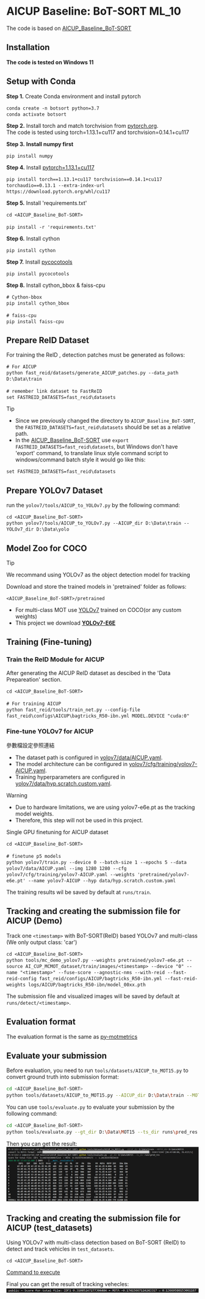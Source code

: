 # AICUP Baseline: BoT-SORT ML_10
The code is based on [AICUP_Baseline_BoT-SORT](https://github.com/ricky-696/AICUP_Baseline_BoT-SORT)

## Installation

**The code is tested on Windows 11**

## Setup with Conda
**Step 1.** Create Conda environment and install pytorch
```shell
conda create -n botsort python=3.7
conda activate botsort
```
**Step 2.** Install torch and match torchvision from [pytorch.org](https://pytorch.org/get-started/previous-versions/).<br>
The code is tested using torch=1.13.1+cu117 and torchvision=0.14.1+cu117

**Step 3.** **Install numpy first**
```shell
pip install numpy
```

**Step 4.** Install [pytorch=1.13.1+cu117](https://pytorch.org/get-started/previous-versions/)
```shell
pip install torch==1.13.1+cu117 torchvision==0.14.1+cu117 torchaudio==0.13.1 --extra-index-url https://download.pytorch.org/whl/cu117
```

**Step 5.** Install 'requirements.txt'
```shell
cd <AICUP_Baseline_BoT-SORT>

pip install -r 'requirements.txt'
```

**Step 6.** Install cython
```shell
pip install cython
```

**Step 7.** Install [pycocotools](https://github.com/cocodataset/cocoapi/blob/master/PythonAPI/pycocotools/coco.py)
```shell
pip install pycocotools
```

**Step 8.** Install cython_bbox & faiss-cpu
```shell
# Cython-bbox
pip install cython_bbox

# faiss-cpu
pip install faiss-cpu
```

## Prepare ReID Dataset

For training the ReID , detection patches must be generated as follows:

```shell
# For AICUP
python fast_reid/datasets/generate_AICUP_patches.py --data_path D:\Data\train

# remember link dataset to FastReID
set FASTREID_DATASETS=fast_reid\datasets
```
>[!TIP]
>+ Since we previously changed the directory to `AICUP_Baseline_BoT-SORT`, 
> the `FASTREID_DATASETS=fast_reid\datasets` should be set as a relative path.
>+ In the [AICUP_Baseline_BoT-SORT](https://github.com/ricky-696/AICUP_Baseline_BoT-SORT)
> use ```export FASTREID_DATASETS=fast_reid\datasets```, but Windows don't have 'export'
>command, to translate linux style command script to windows/command batch style it would go like this:
>```shell
>set FASTREID_DATASETS=fast_reid\datasets
>```

## Prepare YOLOv7 Dataset
run the `yolov7/tools/AICUP_to_YOLOv7.py` by the following command:

```shell
cd <AICUP_Baseline_BoT-SORT>
python yolov7/tools/AICUP_to_YOLOv7.py --AICUP_dir D:\Data\train --YOLOv7_dir D:\Data\yolo
```
## Model Zoo for COCO
>[!TIP]
> We recommand using YOLOv7 as the object detection model for tracking

Download and store the trained models in 'pretrained' folder as follows:
```shell
<AICUP_Baseline_BoT-SORT>/pretrained
```

+ For multi-class MOT use [YOLOv7](https://github.com/WongKinYiu/yolov7) trained on COCO(or any custom weights)
+ This project we download [**YOLOv7-E6E**](https://github.com/WongKinYiu/yolov7/releases/download/v0.1/yolov7-e6e.pt)

## Training  (Fine-tuning)

### Train the ReID Module for AICUP ###

After generating the AICUP ReID dataset as descibed in the 'Data Prepareation' section.
```shell
cd <AICUP_Baseline_BoT-SORT>

# For training AICUP
python fast_reid/tools/train_net.py --config-file fast_reid\configs\AICUP\bagtricks_R50-ibn.yml MODEL.DEVICE "cuda:0"
```

### Fine-tune YOLOv7 for AICUP ###

參數檔設定參照連結
- The dataset path is configured in [yolov7/data/AICUP.yaml](./yolov7/data/AICUP.yaml).
- The model architecture can be configured in [yolov7/cfg/training/yolov7-AICUP.yaml](./yolov7/cfg/training/yolov7-AICUP.yaml).
- Training hyperparameters are configured in [yolov7/data/hyp.scratch.custom.yaml](./yolov7/data/hyp.scratch.custom.yaml).

> [!Warning]
> - Due to hardware limitations, we are using yolov7-e6e.pt as the tracking model weights.
> - Therefore, this step will not be used in this project.

Single GPU finetuning for AICUP dataset
```shell
cd <AICUP_Baseline_BoT-SORT>

# finetune p5 models
python yolov7/train.py --device 0 --batch-size 1 --epochs 5 --data yolov7/data/AICUP.yaml --img 1280 1280 --cfg yolov7/cfg/training/yolov7-AICUP.yaml --weights 'pretrained/yolov7-e6e.pt' --name yolov7-AICUP --hyp data/hyp.scratch.custom.yaml
```

The training results wil be saved by default at `runs/train`.

## Tracking and creating the submission file for AICUP (Demo)

Track one `<timestamp>` with BoT-SORT(ReID) based YOLOv7 and multi-class (We only output class: 'car')
```shell
cd <AICUP_Baseline_BoT-SORT>
python tools/mc_demo_yolov7.py --weights pretrained/yolov7-e6e.pt --source AI_CUP_MCMOT_dataset/train/images/<timestamp> --device "0" --name "<timestamp>" --fuse-score --agnostic-nms --with-reid --fast-reid-config fast_reid/configs/AICUP/bagtricks_R50-ibn.yml --fast-reid-weights logs/AICUP/bagtricks_R50-ibn/model_00xx.pth
```
The submission file and visualized images will be saved by default at `runs/detect/<timestamp>`.

## Evaluation format ##

The evaluation format is the same as [py-motmetrics](https://github.com/cheind/py-motmetrics)

## Evaluate your submission

Before evaluation, you need to run `tools/datasets/AICUP_to_MOT15.py` to convert ground truth into submission format:

```bash
cd <AICUP_Baseline_BoT-SORT>
python tools/datasets/AICUP_to_MOT15.py --AICUP_dir D:\Data\train --MOT15_dir D:\Data\yolo
```

You can use `tools/evaluate.py` to evaluate your submission by the following command:

```bash
cd <AICUP_Baseline_BoT-SORT>
python tools/evaluate.py --gt_dir D:\Data\MOT15 --ts_dir runs\pred_res
```

Then you can get the result:
![](demo_readme/windows.png)

## Tracking and creating the submission file for AICUP (test_datasets) 

Using YOLOv7 with multi-class detection based on BoT-SORT (ReID) to detect and track vehicles in `test_datasets`.

```shell
cd <AICUP_Baseline_BoT-SORT>
```

[Command to execute](./Test%20Tracking..txt)

Final you can get the result of tracking vehecles:
![](demo_readme/public.png)
